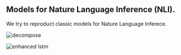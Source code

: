 ## Models for Nature Language Inference (NLI).

We try to reproduct classic models for Nature Language Inferece. 


![decompose](https://user-images.githubusercontent.com/18669534/38763448-93d25bc8-3fce-11e8-9851-7ded7a1e0334.png)

![enhanced lstm](https://user-images.githubusercontent.com/18669534/38763465-f4543106-3fce-11e8-8551-19c670aa780a.png)

